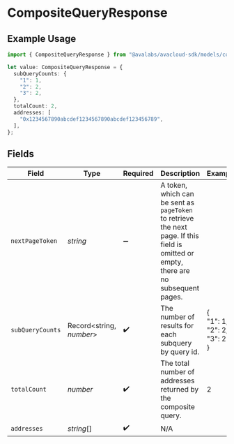 # CompositeQueryResponse

## Example Usage

```typescript
import { CompositeQueryResponse } from "@avalabs/avacloud-sdk/models/components";

let value: CompositeQueryResponse = {
  subQueryCounts: {
    "1": 1,
    "2": 2,
    "3": 2,
  },
  totalCount: 2,
  addresses: [
    "0x1234567890abcdef1234567890abcdef123456789",
  ],
};
```

## Fields

| Field                                                                                                                                  | Type                                                                                                                                   | Required                                                                                                                               | Description                                                                                                                            | Example                                                                                                                                |
| -------------------------------------------------------------------------------------------------------------------------------------- | -------------------------------------------------------------------------------------------------------------------------------------- | -------------------------------------------------------------------------------------------------------------------------------------- | -------------------------------------------------------------------------------------------------------------------------------------- | -------------------------------------------------------------------------------------------------------------------------------------- |
| `nextPageToken`                                                                                                                        | *string*                                                                                                                               | :heavy_minus_sign:                                                                                                                     | A token, which can be sent as `pageToken` to retrieve the next page. If this field is omitted or empty, there are no subsequent pages. |                                                                                                                                        |
| `subQueryCounts`                                                                                                                       | Record<string, *number*>                                                                                                               | :heavy_check_mark:                                                                                                                     | The number of results for each subquery by query id.                                                                                   | {<br/>"1": 1,<br/>"2": 2,<br/>"3": 2<br/>}                                                                                             |
| `totalCount`                                                                                                                           | *number*                                                                                                                               | :heavy_check_mark:                                                                                                                     | The total number of addresses returned by the composite query.                                                                         | 2                                                                                                                                      |
| `addresses`                                                                                                                            | *string*[]                                                                                                                             | :heavy_check_mark:                                                                                                                     | N/A                                                                                                                                    |                                                                                                                                        |